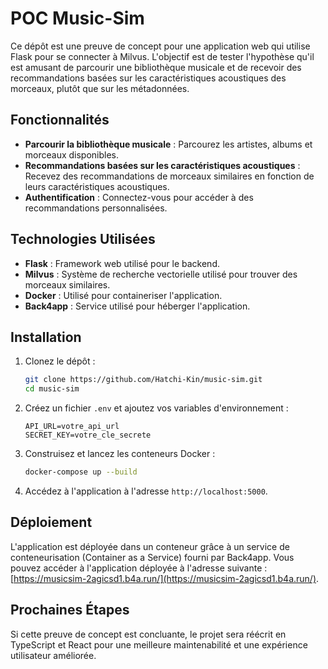 # POC Music-Sim

Ce dépôt est une preuve de concept pour une application web qui utilise Flask pour se connecter à Milvus. L'objectif est de tester l'hypothèse qu'il est amusant de parcourir une bibliothèque musicale et de recevoir des recommandations basées sur les caractéristiques acoustiques des morceaux, plutôt que sur les métadonnées.

## Fonctionnalités

- **Parcourir la bibliothèque musicale** : Parcourez les artistes, albums et morceaux disponibles.
- **Recommandations basées sur les caractéristiques acoustiques** : Recevez des recommandations de morceaux similaires en fonction de leurs caractéristiques acoustiques.
- **Authentification** : Connectez-vous pour accéder à des recommandations personnalisées.

## Technologies Utilisées

- **Flask** : Framework web utilisé pour le backend.
- **Milvus** : Système de recherche vectorielle utilisé pour trouver des morceaux similaires.
- **Docker** : Utilisé pour containeriser l'application.
- **Back4app** : Service utilisé pour héberger l'application.

## Installation

1. Clonez le dépôt :
    ```sh
    git clone https://github.com/Hatchi-Kin/music-sim.git
    cd music-sim
    ```

2. Créez un fichier `.env` et ajoutez vos variables d'environnement :
    ```env
    API_URL=votre_api_url
    SECRET_KEY=votre_cle_secrete
    ```

3. Construisez et lancez les conteneurs Docker :
    ```sh
    docker-compose up --build
    ```

4. Accédez à l'application à l'adresse `http://localhost:5000`.

## Déploiement

L'application est déployée dans un conteneur grâce à un service de conteneurisation (Container as a Service) fourni par Back4app. Vous pouvez accéder à l'application déployée à l'adresse suivante : [https://musicsim-2agicsd1.b4a.run/](https://musicsim-2agicsd1.b4a.run/).

## Prochaines Étapes

Si cette preuve de concept est concluante, le projet sera réécrit en TypeScript et React pour une meilleure maintenabilité et une expérience utilisateur améliorée.
